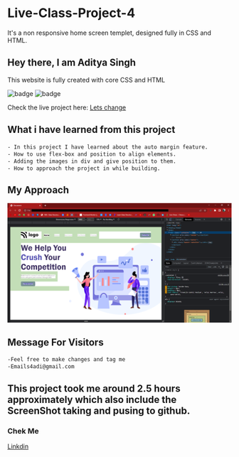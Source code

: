 # Live-Class-Project-4
It's a non responsive home screen templet, designed fully in CSS and HTML.

## Hey there, I am Aditya Singh

This website is fully created with core CSS and HTML


![badge](https://img.shields.io/badge/Project2-Restorent%20-yellow)
![badge](https://img.shields.io/badge/HTML-CSS-green)


Check the live project here: [Lets change](https://digitalmarketinghomepagebyadi.netlify.app/)



## What i have learned from this project

    - In this project I have learned about the auto margin feature.
    - How to use flex-box and position to align elements.
    - Adding the images in div and give position to them.
    - How to approach the project in while building.

## My Approach

![image](./assets/approach.png)

## Message For Visitors
    -Feel free to make changes and tag me
    -Emails4adi@gmail.com

## This project took me around 2.5 hours approximately which also include the ScreenShot taking and pusing to github.

### Chek Me  

[Linkdin](https://www.linkedin.com/in/codeman-aditya/)
